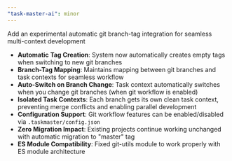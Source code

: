 ```yaml
---
"task-master-ai": minor
---
```


Add an experimental automatic git branch-tag integration for seamless multi-context development

- **Automatic Tag Creation**: System now automatically creates empty tags when switching to new git branches
- **Branch-Tag Mapping**: Maintains mapping between git branches and task contexts for seamless workflow
- **Auto-Switch on Branch Change**: Task context automatically switches when you change git branches (when git workflow is enabled)
- **Isolated Task Contexts**: Each branch gets its own clean task context, preventing merge conflicts and enabling parallel development
- **Configuration Support**: Git workflow features can be enabled/disabled via `.taskmaster/config.json`
- **Zero Migration Impact**: Existing projects continue working unchanged with automatic migration to "master" tag
- **ES Module Compatibility**: Fixed git-utils module to work properly with ES module architecture
